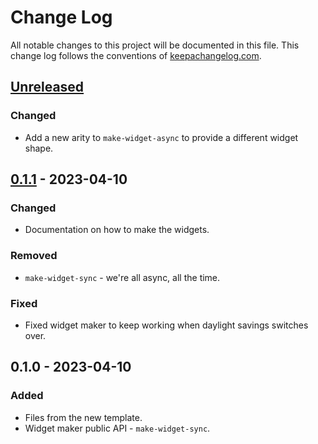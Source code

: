 # Change Log
All notable changes to this project will be documented in this file. This change log follows the conventions of [keepachangelog.com](http://keepachangelog.com/).

## [Unreleased]
### Changed
- Add a new arity to `make-widget-async` to provide a different widget shape.

## [0.1.1] - 2023-04-10
### Changed
- Documentation on how to make the widgets.

### Removed
- `make-widget-sync` - we're all async, all the time.

### Fixed
- Fixed widget maker to keep working when daylight savings switches over.

## 0.1.0 - 2023-04-10
### Added
- Files from the new template.
- Widget maker public API - `make-widget-sync`.

[Unreleased]: https://sourcehost.site/your-name/web/compare/0.1.1...HEAD
[0.1.1]: https://sourcehost.site/your-name/web/compare/0.1.0...0.1.1
